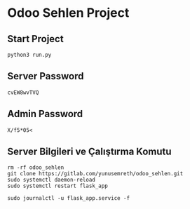# Odoo Sehlen Project

## Start Project 

    python3 run.py

## Server Password

    cvEW8wvTVQ

## Admin Password

    X/f5*05<

## Server Bilgileri  ve Çalıştırma Komutu

    rm -rf odoo_sehlen
    git clone https://gitlab.com/yunusemreth/odoo_sehlen.git
    sudo systemctl daemon-reload
    sudo systemctl restart flask_app

    sudo journalctl -u flask_app.service -f
